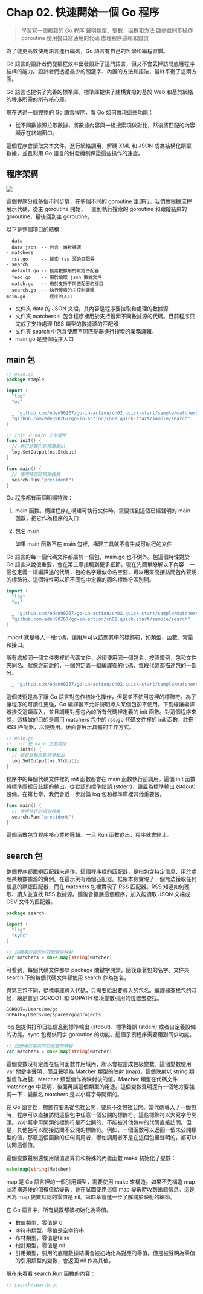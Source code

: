 # Chap 02. 快速開始一個 Go 程序

> 學習寫一個複雜的 Go 程序
> 聲明類型、變數、函數和方法
> 啟動並同步操作 goroutine
> 使用接口寫通用的代碼
> 處理程序邏輯和錯誤

為了能更高效使用語言進行編碼，Go 語言有自己的哲學和編程習慣。

Go 語言的設計者們從編程效率出發設計了這門語言，但又不會丟掉訪問底層程序結構的能力。設計者們透過最少的關鍵字、內置的方法和語法，最終平衡了這兩方面。

Go 語言也提供了完善的標準庫。標準庫提供了建構實際的基於 Web 和基於網絡的程序所需的所有核心庫。

現在透過一個完整的 Go 語言程序，看 Go 如何實現這些功能：

- 從不同數據源拉取數據，將數據內容與一組搜索項做對比，然後將匹配的內容顯示在終端窗口。

這個程序會讀取文本文件，進行網絡調用，解碼 XML 和 JSON 成為結構化類型數據，並且利用 Go 語言的併發機制保證這些操作的速度。

## 程序架構

![](https://i.imgur.com/UyGF6Cg.png)

這個程序分成多個不同步驟，在多個不同的 goroutine 里運行。我們會根據流程展示代碼，從主 goroutine 開始，一直到執行搜索的 goroutine 和跟蹤結果的 goroutine，最後回到主 goroutine。

以下是整個項目的結構：

```
- data
  data.json  -- 包含一組數據源
- matchers
  rss.go     -- 搜索 rss 源的匹配器
- search
  default.go -- 搜索數據用的默認匹配器
  feed.go    -- 用於讀取 json 數據文件
  match.go   -- 用於支持不同匹配器的接口
  search.go  -- 執行搜索的主控制邏輯
main.go      -- 程序的入口
```

- 文件夾 data 的 JSON 文檔，其內容是程序要拉取和處理的數據源
- 文件夾 matchers 中包含程序裡用於支持搜索不同數據源的代碼。目前程序只完成了支持處理 RSS 類型的數據源的匹配器
- 文件夾 search 中包含使用不同匹配器進行搜索的業務邏輯。
- main.go 是整個程序入口

## main 包

```go
// main.go
package sample

import (
  "log"
  "os"

  _ "github.com/eden90267/go-in-action/cn02.quick-start/sample/matchers"
  "github.com/eden90267/go-in-action/cn02.quick-start/sample/search"
)

// init 在 main 之前調用
func init() {
  // 將日誌輸出到標準輸出
  log.SetOutput(os.Stdout)
}

func main() {
  // 使用特定的項做搜索
  search.Run("president")
}
```

Go 程序都有兩個明顯特徵：

1. main 函數。構建程序在構建可執行文件時，需要找到這個已經聲明的 main 函數，把它作為程序的入口
2. 包名 main

    如果 main 函數不在 main 包裡，構建工具就不會生成可執行的文件

Go 語言的每一個代碼文件都屬於一個包，main.go 也不例外。包這個特性對於 Go 語言來說很重要，會在第三章接觸到更多細節。現在先簡單瞭解以下內容：一個包定義一組編譯過的代碼，包的名字類似命名空間，可以用來間接訪問包內聲明的標飾符。這個特性可以把不同包中定義的同名標飾符區別開。

```go
import (
  "log"
  "os"

  _ "github.com/eden90267/go-in-action/cn02.quick-start/sample/matchers"
  "github.com/eden90267/go-in-action/cn02.quick-start/sample/search"
)
```

import 就是導入一段代碼，讓用戶可以訪問其中的標飾符，如類型、函數、常量和接口。

所有處於同一個文件夾裡的代碼文件，必須使用同一個包名。按照慣例，包和文件夾同名。就像之前說的，一個包定義一組編譯後的代碼，每段代碼都描述包的一部分。

```go
  _ "github.com/eden90267/go-in-action/cn02.quick-start/sample/matchers"
```

這個技術是為了讓 Go 語言對包作初始化操作，但是並不使用包裡的標飾符。為了讓程序的可讀性更強，Go 編譯器不允許聲明導入某個包卻不使用。下劃線讓編譯器接受這類導入，並且調用對應包內的所有代碼裡定義的 init 函數。對這個程序來說，這樣做的目的是調用 matchers 包中的 rss.go 代碼文件裡的 init 函數，註冊 RSS 匹配器，以便後用。後面會展示具體的工作方式。

```go
// main.go
// init 在 main 之前調用
func init() {
  // 將日誌輸出到標準輸出
  log.SetOutput(os.Stdout);
}
```

程序中的每個代碼文件裡的 init 函數都會在 main 函數執行前調用。這個 init 函數將標準庫裡日誌類的輸出，從默認的標準錯誤 (stderr)，設置為標準輸出 (stdout) 設備。在第七章，我們會近一步討論 log 包和標準庫裡其他重要包。

```go
func main() {
  // 使用特定的項做搜索
  search.Run("president")
}
```

這個函數包含程序核心業務邏輯。一旦 Run 函數退出，程序就會終止。

## search 包

整個程序都圍繞匹配器來運作。這個程序裡的匹配器，是指包含特定信息、用於處理某類數據源的實例。在這示例有兩個匹配器。框架本身實現了一個無法獲取任何信息的默認匹配器，而在 matchers 包裡實現了 RSS 匹配器。RSS 知道如何獲取、讀入並查找 RSS 數據源。隨後會擴展這個程序，加入能讀取 JSON 文檔或 CSV 文件的匹配器。

```go
package search

import (
  "log"
  "sync"
)

// 註冊用於搜索的匹配器的映射
var matchers = make(map[string]Matcher)
```

可看到，每個代碼文件都以 package 關鍵字開頭，隨後跟著包的名字。文件夾 search 下的每個代碼文件都使用 search 作為包名。

與第三包不同，從標準庫導入代碼，只需要給出要導入的包名。編譯器查找包的時候，總是會到 GOROOT 和 GOPATH 環境變數引用的位置去查找。

```shell
GOROOT=/Users/me/go
GOPATH=/Users/me/spaces/go/projects
```

log 包提供打印日誌信息到標準輸出 (stdout)、標準錯誤 (stderr) 或者自定義設備的功能。sync 包提供同步 goroutine 的功能。這個示例程序需要用到同步功能。

```go
// 註冊用於搜索的匹配器的映射
var matchers = make(map[string]Matcher)
```

這個變數沒有定義在任何函數作用域內，所以會被當成包級變數。這個變數使用 var 關鍵字聲明，而且聲明為 Matcher 類型的映射 (map)，這個映射以 string 類型值作為鍵，Matcher 類型值作為映射後的值。Matcher 類型在代碼文件 matcher.go 中聲明，後面再講這個類型的用途。這個變數聲明還有一個地方要強調一下：變數名 matchers 是以小寫字母開頭的。

在 Go 語言裡，標飾符要馬從包裡公開，要馬不從包裡公開。當代碼導入了一個包時，程序可以直接訪問這個包中任意一個公開的標飾符。這些標飾符以大寫字母開頭。以小寫字母開頭的標飾符是不公開的，不能被其他包中的代碼直接訪問。但是，其他包可以間接訪問不公開的標飾符。例如，一個函數可以返回一個未公開類型的值，那麼這個函數的任何調用者，哪怕調用者不是在這個包裡聲明的，都可以訪問這個值。

這個變數聲明還使用賦值運算符和特殊的內置函數 make 初始化了變數：

```go
make(map[string]Matcher)
```

map 是 Go 語言裡的一個引用類型，需要使用 make 來構造。如果不先構造 map 並將構造後的值復值給變數，會在試圖使用這個 map 變數時收到出錯信息。這是因為 map 變數默認的零值是 nil。第四章會進一步了解關於映射的細節。

在 Go 語言中，所有變數都被初始化為零值。

- 數值類型，零值是 0
- 字符串類型，零值是空字符串
- 布林類型，零值是false
- 指針類型，零值是 nil
- 引用類型，引用的底層數據結構會被初始化為對應的零值。但是被聲明為零值的引用類型的變數，會返回 nil 作為其值。

現在來看看 search.Run 函數的內容：

```go
// search/search.go

```
